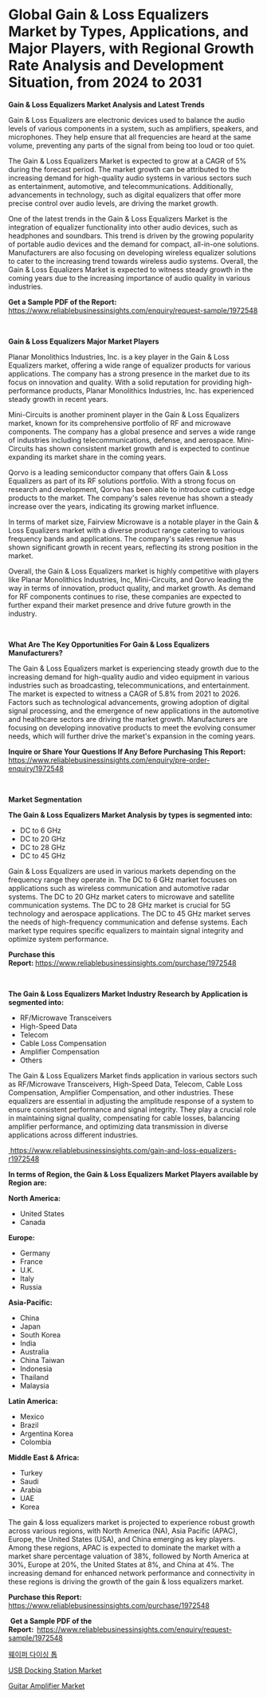 <p><h1>Global Gain & Loss Equalizers Market by Types, Applications, and Major Players, with Regional Growth Rate Analysis and Development Situation, from 2024 to 2031</h1></p><p><strong>Gain & Loss Equalizers Market Analysis and Latest Trends</strong></p>
<p><p>Gain & Loss Equalizers are electronic devices used to balance the audio levels of various components in a system, such as amplifiers, speakers, and microphones. They help ensure that all frequencies are heard at the same volume, preventing any parts of the signal from being too loud or too quiet.</p><p>The Gain & Loss Equalizers Market is expected to grow at a CAGR of 5% during the forecast period. The market growth can be attributed to the increasing demand for high-quality audio systems in various sectors such as entertainment, automotive, and telecommunications. Additionally, advancements in technology, such as digital equalizers that offer more precise control over audio levels, are driving the market growth.</p><p>One of the latest trends in the Gain & Loss Equalizers Market is the integration of equalizer functionality into other audio devices, such as headphones and soundbars. This trend is driven by the growing popularity of portable audio devices and the demand for compact, all-in-one solutions. Manufacturers are also focusing on developing wireless equalizer solutions to cater to the increasing trend towards wireless audio systems. Overall, the Gain & Loss Equalizers Market is expected to witness steady growth in the coming years due to the increasing importance of audio quality in various industries.</p></p>
<p><strong>Get a Sample PDF of the Report:&nbsp;</strong> <a href="https://www.reliablebusinessinsights.com/enquiry/request-sample/1972548">https://www.reliablebusinessinsights.com/enquiry/request-sample/1972548</a></p>
<p>&nbsp;</p>
<p><strong>Gain & Loss Equalizers Major Market Players</strong></p>
<p><p>Planar Monolithics Industries, Inc. is a key player in the Gain & Loss Equalizers market, offering a wide range of equalizer products for various applications. The company has a strong presence in the market due to its focus on innovation and quality. With a solid reputation for providing high-performance products, Planar Monolithics Industries, Inc. has experienced steady growth in recent years.</p><p>Mini-Circuits is another prominent player in the Gain & Loss Equalizers market, known for its comprehensive portfolio of RF and microwave components. The company has a global presence and serves a wide range of industries including telecommunications, defense, and aerospace. Mini-Circuits has shown consistent market growth and is expected to continue expanding its market share in the coming years.</p><p>Qorvo is a leading semiconductor company that offers Gain & Loss Equalizers as part of its RF solutions portfolio. With a strong focus on research and development, Qorvo has been able to introduce cutting-edge products to the market. The company's sales revenue has shown a steady increase over the years, indicating its growing market influence.</p><p>In terms of market size, Fairview Microwave is a notable player in the Gain & Loss Equalizers market with a diverse product range catering to various frequency bands and applications. The company's sales revenue has shown significant growth in recent years, reflecting its strong position in the market.</p><p>Overall, the Gain & Loss Equalizers market is highly competitive with players like Planar Monolithics Industries, Inc, Mini-Circuits, and Qorvo leading the way in terms of innovation, product quality, and market growth. As demand for RF components continues to rise, these companies are expected to further expand their market presence and drive future growth in the industry.</p></p>
<p>&nbsp;</p>
<p><strong>What Are The Key Opportunities For Gain & Loss Equalizers Manufacturers?</strong></p>
<p><p>The Gain & Loss Equalizers market is experiencing steady growth due to the increasing demand for high-quality audio and video equipment in various industries such as broadcasting, telecommunications, and entertainment. The market is expected to witness a CAGR of 5.8% from 2021 to 2026. Factors such as technological advancements, growing adoption of digital signal processing, and the emergence of new applications in the automotive and healthcare sectors are driving the market growth. Manufacturers are focusing on developing innovative products to meet the evolving consumer needs, which will further drive the market's expansion in the coming years.</p></p>
<p><strong>Inquire or Share Your Questions If Any Before Purchasing This Report:</strong> <a href="https://www.reliablebusinessinsights.com/enquiry/pre-order-enquiry/1972548">https://www.reliablebusinessinsights.com/enquiry/pre-order-enquiry/1972548</a></p>
<p>&nbsp;</p>
<p><strong>Market Segmentation</strong></p>
<p><strong>The Gain & Loss Equalizers Market Analysis by types is segmented into:</strong></p>
<p><ul><li>DC to 6 GHz</li><li>DC to 20 GHz</li><li>DC to 28 GHz</li><li>DC to 45 GHz</li></ul></p>
<p><p>Gain & Loss Equalizers are used in various markets depending on the frequency range they operate in. The DC to 6 GHz market focuses on applications such as wireless communication and automotive radar systems. The DC to 20 GHz market caters to microwave and satellite communication systems. The DC to 28 GHz market is crucial for 5G technology and aerospace applications. The DC to 45 GHz market serves the needs of high-frequency communication and defense systems. Each market type requires specific equalizers to maintain signal integrity and optimize system performance.</p></p>
<p><strong>Purchase this Report:&nbsp;</strong><a href="https://www.reliablebusinessinsights.com/purchase/1972548">https://www.reliablebusinessinsights.com/purchase/1972548</a></p>
<p>&nbsp;</p>
<p><strong>The Gain & Loss Equalizers Market Industry Research by Application is segmented into:</strong></p>
<p><ul><li>RF/Microwave Transceivers</li><li>High-Speed Data</li><li>Telecom</li><li>Cable Loss Compensation</li><li>Amplifier Compensation</li><li>Others</li></ul></p>
<p><p>The Gain & Loss Equalizers Market finds application in various sectors such as RF/Microwave Transceivers, High-Speed Data, Telecom, Cable Loss Compensation, Amplifier Compensation, and other industries. These equalizers are essential in adjusting the amplitude response of a system to ensure consistent performance and signal integrity. They play a crucial role in maintaining signal quality, compensating for cable losses, balancing amplifier performance, and optimizing data transmission in diverse applications across different industries.</p></p>
<p><a href="https://www.reliablebusinessinsights.com/gain-and-loss-equalizers-r1972548">&nbsp;https://www.reliablebusinessinsights.com/gain-and-loss-equalizers-r1972548</a></p>
<p><strong>In terms of Region, the Gain & Loss Equalizers Market Players available by Region are:</strong></p>
<p>
    <p> <strong> North America: </strong>
        <ul>
            <li>United States</li>
            <li>Canada</li>
        </ul>
        </p> 
    <p> <strong> Europe: </strong>
        <ul>
            <li>Germany</li>
            <li>France</li>
            <li>U.K.</li>
            <li>Italy</li>
            <li>Russia</li>
        </ul>
        </p> 
    <p> <strong> Asia-Pacific: </strong>
        <ul>
            <li>China</li>
            <li>Japan</li>
            <li>South Korea</li>
            <li>India</li>
            <li>Australia</li>
            <li>China Taiwan</li>
            <li>Indonesia</li>
            <li>Thailand</li>
            <li>Malaysia</li>
        </ul>
        </p> 
    <p> <strong> Latin America: </strong>
        <ul>
            <li>Mexico</li>
            <li>Brazil</li>
            <li>Argentina Korea</li>
            <li>Colombia</li>
        </ul>
        </p> 
    <p> <strong> Middle East & Africa: </strong>
        <ul>
            <li>Turkey</li>
            <li>Saudi</li>
            <li>Arabia</li>
            <li>UAE</li>
            <li>Korea</li>
        </ul>
    </p>
    </p>
<p><p>The gain & loss equalizers market is projected to experience robust growth across various regions, with North America (NA), Asia Pacific (APAC), Europe, the United States (USA), and China emerging as key players. Among these regions, APAC is expected to dominate the market with a market share percentage valuation of 38%, followed by North America at 30%, Europe at 20%, the United States at 8%, and China at 4%. The increasing demand for enhanced network performance and connectivity in these regions is driving the growth of the gain & loss equalizers market.</p></p>
<p><strong>Purchase this Report: </strong><a href="https://www.reliablebusinessinsights.com/purchase/1972548">https://www.reliablebusinessinsights.com/purchase/1972548</a></p>
<p>&nbsp;<strong>Get a Sample PDF of the Report:&nbsp;&nbsp;</strong><a href="https://www.reliablebusinessinsights.com/enquiry/request-sample/1972548">https://www.reliablebusinessinsights.com/enquiry/request-sample/1972548</a></p>
<p><strong></strong></p>
<p><p><a href="https://github.com/langcat852024/Market-Research-Report-List-1/blob/main/1026439158588.md">웨이퍼 다이싱 톱</a></p><p><a href="https://github.com/PeterParrish5/Market-Research-Report-List-5/blob/main/usb-docking-station-market.md">USB Docking Station Market</a></p><p><a href="https://github.com/jhcraigie/Market-Research-Report-List-3/blob/main/guitar-amplifier-market.md">Guitar Amplifier Market</a></p></p>
